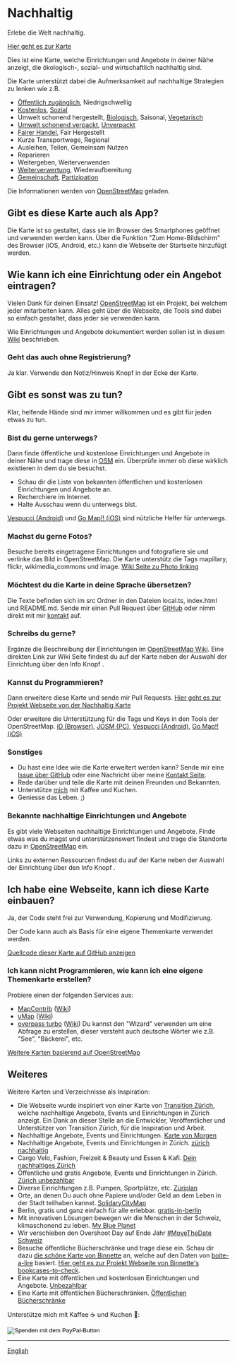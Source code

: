 # Nachhaltig

Erlebe die Welt nachhaltig.

[Hier geht es zur Karte](https://sustainable.zottelig.ch/de/)

Dies ist eine Karte, welche Einrichtungen und Angebote in deiner Nähe anzeigt, die ökologisch-, sozial- und wirtschaftlich nachhaltig sind.

Die Karte unterstützt dabei die Aufmerksamkeit auf nachhaltige Strategien zu lenken wie z.B.

- <i class="fas fa-universal-access"></i> [Öffentlich zugänglich](https://wiki.openstreetmap.org/wiki/DE:Key:access), Niedrigschwellig
- <i class="fas fa-heart"></i> [Kostenlos](https://wiki.openstreetmap.org/wiki/DE:Key:fee), [Sozial](https://wiki.openstreetmap.org/wiki/DE:Key:social_facility)
- Umwelt schonend hergestellt, <i class="fas fa-seedling"></i> [Biologisch](https://wiki.openstreetmap.org/wiki/DE:Key:organic), Saisonal, <i class="fas fa-cheese"></i> <i class="fas fa-carrot"></i> [Vegetarisch](https://wiki.openstreetmap.org/wiki/DE:Key:diet)
- <i class="fas fa-hands"></i> [Umwelt schonend verpackt](https://wiki.openstreetmap.org/wiki/DE:Key:zero_waste), [Unverpackt](https://wiki.openstreetmap.org/wiki/DE:Key:bulk_purchase)
- <i class="fas fa-handshake"></i> [Fairer Handel](https://wiki.openstreetmap.org/wiki/DE:Key:fair_trade), Fair Hergestellt
- <i class="fas fa-map-marker-alt"></i> Kurze Transportwege, Regional
- <i class="fas fa-redo-alt"></i> Ausleihen, Teilen, Gemeinsam Nutzen
- <i class="fas fa-tools"></i> Reparieren
- <i class="fas fa-exchange-alt"></i> Weitergeben, Weiterverwenden
- <i class="fas fa-recycle"></i> [Weiterverwertung](https://wiki.openstreetmap.org/wiki/DE:Tag:amenity%3Drecycling), Wiederaufbereitung
- [Gemeinschaft](https://wiki.openstreetmap.org/wiki/DE:Tag:amenity%3Dcommunity_centre), [Partizipation](https://wiki.openstreetmap.org/wiki/DE:Key:operator:type)

Die Informationen werden von [OpenStreetMap](https://www.openstreetmap.org) geladen.

## Gibt es diese Karte auch als App?

Die Karte ist so gestaltet, dass sie im Browser des Smartphones geöffnet und verwenden werden kann. Über die Funktion "Zum Home-Bildschirm" des Browser (iOS, Android, etc.) kann die Webseite der Startseite hinzufügt werden.

## Wie kann ich eine Einrichtung oder ein Angebot eintragen?

Vielen Dank für deinen Einsatz! [OpenStreetMap](https://www.openstreetmap.org) ist ein Projekt, bei welchem jeder mitarbeiten kann. Alles geht über die Webseite, die Tools sind dabei so einfach gestaltet, dass jeder sie verwenden kann.

Wie Einrichtungen und Angebote dokumentiert werden sollen ist in diesem [Wiki](https://wiki.openstreetmap.org/) beschrieben.

### Geht das auch ohne Registrierung?

Ja klar. Verwende den <i class="fas fa-comment-alt"></i> Notiz/Hinweis Knopf in der Ecke der Karte.

## Gibt es sonst was zu tun?

Klar, helfende Hände sind mir immer willkommen und es gibt für jeden etwas zu tun.

### Bist du gerne unterwegs?

Dann finde öffentliche und kostenlose Einrichtungen und Angebote in deiner Nähe und trage diese in [OSM](https://www.openstreetmap.org) ein. Überprüfe immer ob diese wirklich existieren in dem du sie besuchst.

- Schau dir die Liste von bekannten öffentlichen und kostenlosen Einrichtungen und Angebote an.
- Recherchiere im Internet.
- Halte Ausschau wenn du unterwegs bist.

[Vespucci (Android)](https://wiki.openstreetmap.org/wiki/Vespucci) und [Go Map!! (iOS)](https://wiki.openstreetmap.org/wiki/Go_Map!!) sind nützliche Helfer für unterwegs.

### Machst du gerne Fotos?

Besuche bereits eingetragene Einrichtungen und fotografiere sie und verlinke das Bild in OpenStreetMap. Die Karte unterstütz die Tags mapillary, flickr, wikimedia_commons und image. [Wiki Seite zu Photo linking](https://wiki.openstreetmap.org/wiki/Photo_linking)

### Möchtest du die Karte in deine Sprache übersetzen?

Die Texte befinden sich im src Ordner in den Dateien local.ts, index.html und README.md. Sende mir einen Pull Request über [GitHub](https://github.com/ToastHawaii/sustainable-map) oder nimm direkt mit mir [kontakt](https://it.zottelig.ch/kontakt) auf.

### Schreibs du gerne?

Ergänze die Beschreibung der Einrichtungen im [OpenStreetMap Wiki](https://wiki.openstreetmap.org/wiki/DE:Map_Features). Eine direkten Link zur Wiki Seite findest du auf der Karte neben der Auswahl der Einrichtung über den Info Knopf <i class="fas fa-info-circle"></i>.

### Kannst du Programmieren?

Dann erweitere diese Karte und sende mir Pull Requests. [Hier geht es zur Projekt Webseite von der Nachhaltig Karte](https://github.com/ToastHawaii/sustainable-map)

Oder erweitere die Unterstützung für die Tags und Keys in den Tools der OpenStreetMap. [iD (Browser)](https://wiki.openstreetmap.org/wiki/ID), [JOSM (PC)](https://wiki.openstreetmap.org/wiki/JOSM), [Vespucci (Android)](https://wiki.openstreetmap.org/wiki/Vespucci), [Go Map!! (iOS)](https://wiki.openstreetmap.org/wiki/Go_Map!!)

### Sonstiges

- Du hast eine Idee wie die Karte erweitert werden kann? Sende mir eine [Issue über GitHub](https://github.com/ToastHawaii/sustainable-map/issues/new) oder eine Nachricht über meine [Kontakt Seite](https://it.zottelig.ch/kontakt).
- Rede darüber und teile die Karte mit deinen Freunden und Bekannten.
- Unterstütze [mich](https://it.zottelig.ch/kontakt) mit Kaffee und Kuchen.
- Geniesse das Leben. ;)

### Bekannte nachhaltige Einrichtungen und Angebote

Es gibt viele Webseiten nachhaltige Einrichtungen und Angebote. Finde etwas was du magst und unterstützenswert findest und trage die Standorte dazu in [OpenStreetMap](https://www.openstreetmap.org) ein.

Links zu externen Ressourcen findest du auf der Karte neben der Auswahl der Einrichtung über den Info Knopf <i class="fas fa-info-circle"></i>.

## Ich habe eine Webseite, kann ich diese Karte einbauen?

Ja, der Code steht frei zur Verwendung, Kopierung und Modifizierung.

Der Code kann auch als Basis für eine eigene Themenkarte verwendet werden.

[Quellcode dieser Karte auf GitHub anzeigen](https://github.com/ToastHawaii/sustainable-map)

### Ich kann nicht Programmieren, wie kann ich eine eigene Themenkarte erstellen?

Probiere einen der folgenden Services aus:

- [MapContrib](https://www.mapcontrib.xyz/) ([Wiki](https://wiki.openstreetmap.org/wiki/MapContrib))
- [uMap](https://umap.openstreetmap.fr/de/) ([Wiki](https://wiki.openstreetmap.org/wiki/DE:UMap))
- [overpass turbo](https://overpass-turbo.eu/) ([Wiki](https://wiki.openstreetmap.org/wiki/DE:Overpass_turbo)) Du kannst den "Wizard" verwenden um eine Abfrage zu erstellen, dieser versteht auch deutsche Wörter wie z.B. "See", "Bäckerei", etc.

[Weitere Karten basierend auf OpenStreetMap](https://wiki.openstreetmap.org/wiki/DE:List_of_OSM-based_services)

## Weiteres

Weitere Karten und Verzeichnisse als Inspiration:

- Die Webseite wurde inspiriert von einer Karte von [Transition Zürich](http://www.transition-zuerich.ch/), welche nachhaltige Angebote, Events und Einrichtungen in Zürich anzeigt. Ein Dank an dieser Stelle an die Entwickler, Veröffentlicher und Unterstützer von Transition Zürich, für die Inspiration und Arbeit.
- Nachhaltige Angebote, Events und Einrichtungen. [Karte von Morgen](https://kartevonmorgen.org/)
- Nachhaltige Angebote, Events und Einrichtungen in Zürich. [zürich nachhaltig](https://www.zuerich-nachhaltig.ch/de/map)
- Cargo Velo, Fashion, Freizeit & Beauty und Essen & Kafi. [Dein nachhaltiges Zürich](https://www.wwf.ch/de/dein-nachhaltiges-zuerich)
- Öffentliche und gratis Angebote, Events und Einrichtungen in Zürich. [Zürich unbezahlbar](https://www.zuerichunbezahlbar.ch/map/)
- Diverse Einrichtungen z.B. Pumpen, Sportplätze, etc. [Züriplan](https://www.maps.stadt-zuerich.ch/zueriplan3/Stadtplan.aspx)
- Orte, an denen Du auch ohne Papiere und/oder Geld an dem Leben in der Stadt teilhaben kannst. [SolidaryCityMap](https://solidary.city/)
- Berlin, gratis und ganz einfach für alle erlebbar. [gratis-in-berlin](https://www.gratis-in-berlin.de/)
- Mit innovativen Lösungen bewegen wir die Menschen in der Schweiz, klimaschonend zu leben. [My Blue Planet](https://www.myblueplanet.ch/)
- Wir verschieben den Overshoot Day auf Ende Jahr [#MoveTheDate Schweiz](https://www.movethedate.ch/map)
- Besuche öffentliche Bücherschränke und trage diese ein. Schau dir dazu [die schöne Karte von Binnette](https://umap.openstreetmap.fr/fr/map/osm-bookcases-and-boite-a-lire_362287#15/45.2010/5.7389) an, welche auf den Daten von [boite-a-lire](https://www.boite-a-lire.com/) basiert. [Hier geht es zur Projekt Webseite von Binnette's bookcases-to-check](https://github.com/Binnette/bookcases-to-check).
- Eine Karte mit öffentlichen und kostenlosen Einrichtungen und Angebote. [Unbezahlbar](https://priceless.zottelig.ch/de)
- Eine Karte mit öffentlichen Bücherschränken. [Öffentlichen Bücherschränke](https://book-exchange.zottelig.ch/de)

Unterstütze mich mit Kaffee ☕ und Kuchen 🍰:

<form action="https://www.paypal.com/cgi-bin/webscr" method="post" target="_top">
<input type="hidden" name="cmd" value="_s-xclick" />
<input type="hidden" name="hosted_button_id" value="LZB5LRD2MBQUS" />
<input type="image" src="https://www.paypalobjects.com/de_DE/CH/i/btn/btn_donateCC_LG.gif" border="0" name="submit" title="PayPal - The safer, easier way to pay online!" alt="Spenden mit dem PayPal-Button" />
</form>

---

[English](/docs/)
